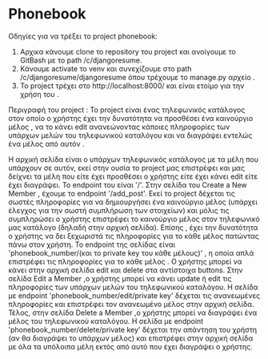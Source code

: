 # Phonebook
Οδηγίες για να τρέξει το project phonebook:
1. Αρχικα κάνουμε clone το repository του project και ανοίγουμε το GitBash με το path /c/djangoresume.
2. Κάνουμε activate το venv και συνεχίζουμε στο path /c/djangoresume/djangoresume όπου τρέχουμε το manage.py αρχείο .
3. Το project τρέχει στο http://localhost:8000/ και είναι ετοίμο για την χρήση του .

Περιγραφή του project :
Το project είναι ένας τηλεφωνικός κατάλογος στον οποίο ο χρήστης έχει την δυνατότητα να προσθέσει ένα καινούργιο μέλος , 
να το κάνει edit ανανεώνοντας κάποιες πληροφορίες των υπάρχων μελών του τηλεφωνικού καταλόγου και να διαγράψει εντελώς ένα μέλος από αυτόν .

Η αρχική σελίδα είναι ο υπάρχων τηλεφωνικός κατάλογος με τα μέλη που υπάρχουν σε αυτόν, εκεί στην ουσία το project μας επιστρέφει και μας δείχνει τα μέλη που είτε έχει προσθέσει ο χρήστης είτε έχει κάνει edit είτε έχει διαγράψει. Το endpoint του είναι '/'.
Στην σελίδα του Create a New Member , έχουμε το endpoint '/add_post'. Εκεί το project δέχεται τις σωστές πληροφορίες για να δημιουργήσει ένα καινούργιο μέλος (υπάρχει έλεγχος για την σωστή συμπλήρωση των στοιχείων) και μόλις τις συμπληρώσει ο χρήστης επιστρέφει το καινούργιο μέλος στον τηλεφωνικό μας κατάλογο (δηλαδή στην αρχική σελίδα).
Επίσης , έχει την δυνατότητα ο χρήστης να δει ξεχωριστά τις πληροφορίες για το κάθε μέλος πατώντας πάνω στον χρήστη. Το endpoint της σελίδας είναι 'phonebook_number/(και το private key του κάθε μέλους)' , η οποία απλά επιστρέφει τις πληροφορίες για το κάθε μέλος .
Ο χρήστης μπορεί να κάνει στην αρχική σελίδα edit και delete στα αντίστοιχα buttons. 
Στην σελίδα Edit a Member ,ο χρήστης μπορεί να κάνει update ή edit τις πληροφορίες των υπάρχων μελών του τηλεφωνικού καταλόγου. Η σελίδα με endpoint 'phonebook_number/edit/private key' δέχεται τις ανανεωμένες πληροφορίες και επιστρέφει τον ανανεωμένο μέλος στην αρχική σελίδα.
Τέλος, στην σελίδα Delete a Member ,ο χρήστης μπορεί να διαγράψει ένα μέλος του τηλεφωνικού καταλόγου. Η σελίδα με endpoint 'phonebook_number/delete/private key' δέχεται την απάντηση του χρήστη (αν θα διαγράψει το υπάρχων μέλος) και επιστρέφει στην αρχική σελίδα με όλα τα υπόλοιπα μέλη εκτός από αυτό που έχει διαγράψει ο χρήστης. 


